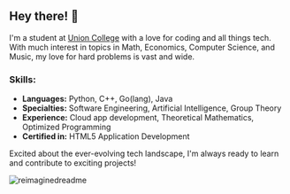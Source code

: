 ## Hey there! 👋

I'm a student at [Union College](https://www.union.edu/) with a love for coding and all things tech. With much interest in topics in Math, Economics, Computer Science, and Music, my love for hard problems is vast and wide.

### Skills:

- **Languages:** Python, C++, Go(lang), Java
- **Specialties:** Software Engineering, Artificial Intelligence, Group Theory
- **Experience:** Cloud app development, Theoretical Mathematics, Optimized Programming 
- **Certified in:** HTML5 Application Development

Excited about the ever-evolving tech landscape, I'm always ready to learn and contribute to exciting projects!

<img src="https://myreadme.vercel.app/api/embed/jplegacy?panels=userstatistics,toprepositories,toplanguages,commitgraph" alt="reimaginedreadme" />
